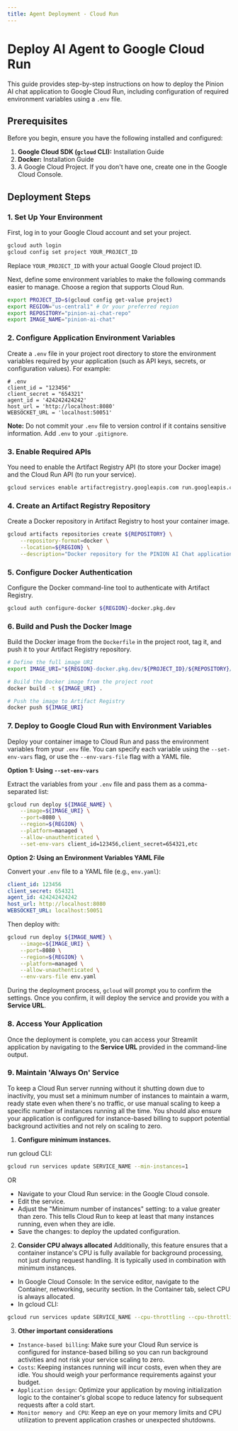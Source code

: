 ```yaml
---
title: Agent Deployment - Cloud Run
---
```


# Deploy AI Agent to Google Cloud Run

This guide provides step-by-step instructions on how to deploy the Pinion AI chat application to Google Cloud Run, including configuration of required environment variables using a `.env` file.

## Prerequisites

Before you begin, ensure you have the following installed and configured:

1.  **Google Cloud SDK (`gcloud` CLI):** Installation Guide
2.  **Docker:** Installation Guide
3.  A Google Cloud Project. If you don't have one, create one in the Google Cloud Console.

## Deployment Steps

### 1. Set Up Your Environment

First, log in to your Google Cloud account and set your project.

```bash
gcloud auth login
gcloud config set project YOUR_PROJECT_ID
```

Replace `YOUR_PROJECT_ID` with your actual Google Cloud project ID.

Next, define some environment variables to make the following commands easier to manage. Choose a region that supports Cloud Run.

```bash
export PROJECT_ID=$(gcloud config get-value project)
export REGION="us-central1" # Or your preferred region
export REPOSITORY="pinion-ai-chat-repo"
export IMAGE_NAME="pinion-ai-chat"
```

### 2. Configure Application Environment Variables

Create a `.env` file in your project root directory to store the environment variables required by your application (such as API keys, secrets, or configuration values). For example:

```env
# .env
client_id = "123456"
client_secret = "654321"
agent_id = '424242424242'
host_url = 'http://localhost:8080'
WEBSOCKET_URL = 'localhost:50051'
```

**Note:** Do not commit your `.env` file to version control if it contains sensitive information. Add `.env` to your `.gitignore`.

### 3. Enable Required APIs

You need to enable the Artifact Registry API (to store your Docker image) and the Cloud Run API (to run your service).

```bash
gcloud services enable artifactregistry.googleapis.com run.googleapis.com
```

### 4. Create an Artifact Registry Repository

Create a Docker repository in Artifact Registry to host your container image.

```bash
gcloud artifacts repositories create ${REPOSITORY} \
    --repository-format=docker \
    --location=${REGION} \
    --description="Docker repository for the PINION AI Chat application"
```

### 5. Configure Docker Authentication

Configure the Docker command-line tool to authenticate with Artifact Registry.

```bash
gcloud auth configure-docker ${REGION}-docker.pkg.dev
```

### 6. Build and Push the Docker Image

Build the Docker image from the `Dockerfile` in the project root, tag it, and push it to your Artifact Registry repository.

```bash
# Define the full image URI
export IMAGE_URI="${REGION}-docker.pkg.dev/${PROJECT_ID}/${REPOSITORY}/${IMAGE_NAME}:latest"

# Build the Docker image from the project root
docker build -t ${IMAGE_URI} .

# Push the image to Artifact Registry
docker push ${IMAGE_URI}
```

### 7. Deploy to Google Cloud Run with Environment Variables

Deploy your container image to Cloud Run and pass the environment variables from your `.env` file. You can specify each variable using the `--set-env-vars` flag, or use the `--env-vars-file` flag with a YAML file.

**Option 1: Using `--set-env-vars`**

Extract the variables from your `.env` file and pass them as a comma-separated list:

```bash
gcloud run deploy ${IMAGE_NAME} \
    --image=${IMAGE_URI} \
    --port=8080 \
    --region=${REGION} \
    --platform=managed \
    --allow-unauthenticated \
    --set-env-vars client_id=123456,client_secret=654321,etc
```

**Option 2: Using an Environment Variables YAML File**

Convert your `.env` file to a YAML file (e.g., `env.yaml`):

```yaml
client_id: 123456
client_secret: 654321
agent_id: 424242424242
host_url: http://localhost:8080
WEBSOCKET_URL: localhost:50051
```

Then deploy with:

```bash
gcloud run deploy ${IMAGE_NAME} \
    --image=${IMAGE_URI} \
    --port=8080 \
    --region=${REGION} \
    --platform=managed \
    --allow-unauthenticated \
    --env-vars-file env.yaml
```

During the deployment process, `gcloud` will prompt you to confirm the settings. Once you confirm, it will deploy the service and provide you with a **Service URL**.

### 8. Access Your Application

Once the deployment is complete, you can access your Streamlit application by navigating to the **Service URL** provided in the command-line output.

### 9. Maintain 'Always On' Service

To keep a Cloud Run server running without it shutting down due to inactivity, you must set a minimum number of instances to maintain a warm, ready state even when there's no traffic, or use manual scaling to keep a specific number of instances running all the time. You should also ensure your application is configured for instance-based billing to support potential background activities and not rely on scaling to zero.

1. **Configure minimum instances.**

run gcloud CLI:

```bash
gcloud run services update SERVICE_NAME --min-instances=1
```

OR

- Navigate to your Cloud Run service: in the Google Cloud console.
- Edit the service.
- Adjust the "Minimum number of instances" setting: to a value greater than zero. This tells Cloud Run to keep at least that many instances running, even when they are idle.
- Save the changes: to deploy the updated configuration.

2. **Consider CPU always allocated** Additionally, this feature ensures that a container instance's CPU is fully available for background processing, not just during request handling. It is typically used in combination with minimum instances.

- In Google Cloud Console: In the service editor, navigate to the Container, networking, security section. In the Container tab, select CPU is always allocated.
- In gcloud CLI:

```bash
gcloud run services update SERVICE_NAME --cpu-throttling --cpu-throttling=never
```

3. **Other important considerations**

- `Instance-based billing`: Make sure your Cloud Run service is configured for instance-based billing so you can run background activities and not risk your service scaling to zero.
- `Costs`: Keeping instances running will incur costs, even when they are idle. You should weigh your performance requirements against your budget.
- `Application design`: Optimize your application by moving initialization logic to the container's global scope to reduce latency for subsequent requests after a cold start.
- `Monitor memory and CPU`: Keep an eye on your memory limits and CPU utilization to prevent application crashes or unexpected shutdowns.
